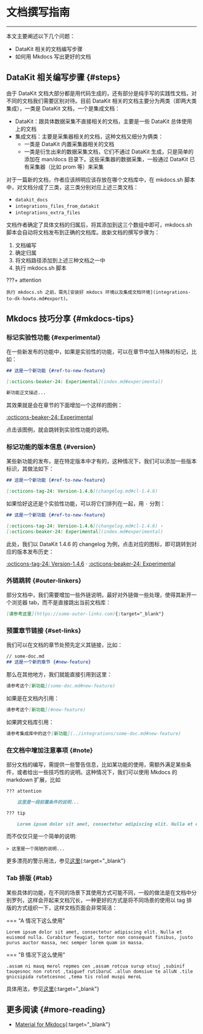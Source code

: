 <!-- This file required to translate to EN. -->
# 文档撰写指南
---

本文主要阐述以下几个问题：

- DataKit 相关的文档编写步骤
- 如何用 Mkdocs 写出更好的文档

## DataKit 相关编写步骤 {#steps}

由于 DataKit 文档大部分都是用代码生成的，还有部分是纯手写的实践性文档，对不同的文档我们需要区别对待。目前 DataKit 相关的文档主要分为两类（即两大类集成），一类是 DataKit 文档，一个是集成文档：

- DataKit：跟具体数据采集不直接相关的文档，主要是一些 DataKit 总体使用上的文档
- 集成文档：主要是采集器相关的文档，这种文档又细分为俩类：
    - 一类是 DataKit 内置采集器相关的文档
    - 一类是衍生出来的数据采集文档，它们不通过 DataKit 生成，只是简单的添加在 man/docs 目录下。这些采集器的数据采集，一般通过 DataKit 已有采集器（比如 prom 等）来采集

对于一篇新的文档，作者应该辨明应该存放在哪个文档库中，在 mkdocs.sh 脚本中，对文档分成了三类，这三类分别对应上述三类文档：

- `datakit_docs`
- `integrations_files_from_datakit`
- `integrations_extra_files`

文档作者确定了具体文档的归属后，将其添加到这三个数组中即可，mkdocs.sh 脚本会自动将文档发布到正确的文档库。故新文档的撰写步骤为：

1. 文档编写
2. 确定归属
3. 将文档路径添加到上述三种文档之一中
4. 执行 mkdocs.sh 脚本

???+ attention

    执行 mkdocs.sh 之前，需先[安装好 mkdocs 环境以及集成文档环境](integrations-to-dk-howto.md#export)。

## Mkdocs 技巧分享 {#mkdocs-tips}

### 标记实验性功能 {#experimental}

在一些新发布的功能中，如果是实验性的功能，可以在章节中加入特殊的标记，比如：

```markdown
## 这是一个新功能 {#ref-to-new-feature}

[:octicons-beaker-24: Experimental](index.md#experimental)

新功能正文描述...
```

其效果就是会在章节的下面增加一个这样的图例：

[:octicons-beaker-24: Experimental](index.md#experimental)

点击该图例，就会跳转到实验性功能的说明。

### 标记功能的版本信息 {#version}

某些新功能的发布，是在特定版本中才有的，这种情况下，我们可以添加一些版本标识，其做法如下：

```markdown
## 这是一个新功能 {#ref-to-new-feature}

[:octicons-tag-24: Version-1.4.6](changelog.md#cl-1.4.6)
```

如果恰好这还是个实验性功能，可以将它们排列在一起，用 `·` 分割：

```markdown
## 这是一个新功能 {#ref-to-new-feature}

[:octicons-tag-24: Version-1.4.6](changelog.md#cl-1.4.6) ·
[:octicons-beaker-24: Experimental](index.md#experimental)
```

此处，我们以 DataKit 1.4.6 的 changelog 为例，点击对应的图标，即可跳转到对应的版本发布历史：

[:octicons-tag-24: Version-1.4.6](changelog.md#cl-1.4.6) ·
[:octicons-beaker-24: Experimental](index.md#experimental)

### 外链跳转 {#outer-linkers}

部分文档中，我们需要增加一些外链说明，最好对外链做一些处理，使得其新开一个浏览器 tab，而不是直接跳出当前文档库：

```markdown
[请参考这里](https://some-outer-links.com){:target="_blank"}
```

### 预置章节链接 {#set-links}

我们可以在文档的章节处预先定义其链接，比如：

```markdown
// some-doc.md
## 这是一个新的章节 {#new-feature}
```

那么在其他地方，我们就能直接引用到这里：

```markdown
请参考这个[新功能](some-doc.md#new-feature)
```

如果是在文档内引用：

```markdown
请参考这个[新功能](#new-feature)
```

如果跨文档库引用：

```markdown
请参考集成库中的这个[新功能](../integrations/some-doc.md#new-feature)
```

### 在文档中增加注意事项 {#note}

部分文档的编写，需提供一些警告信息，比如某功能的使用，需额外满足某些条件，或者给出一些技巧性的说明。这种情况下，我们可以使用 Mkdocs
的 markdown 扩展，比如 

```markdown
??? attention

    这里是一段前置条件的说明...
```

```markdown
??? tip

    Lorem ipsum dolor sit amet, consectetur adipiscing elit. Nulla et euismod nulla. Curabitur feugiat, tortor non consequat finibus, justo purus auctor massa, nec semper lorem quam in massa.
```

而不仅仅只是一个简单的说明:

```
> 这里是一个简陋的说明...
```

更多漂亮的警示用法，参见[这里](https://squidfunk.github.io/mkdocs-material/reference/admonitions/){:target="_blank"}

### Tab 排版 {#tab}

某些具体的功能，在不同的场景下其使用方式可能不同，一般的做法是在文档中分别罗列，这样会开起来文档冗长，一种更好的方式是将不同场景的使用以 tag 排版的方式组织一下，这样文档页面会非常简洁：

=== "A 情况下这么使用"
     
    Lorem ipsum dolor sit amet, consectetur adipiscing elit. Nulla et euismod nulla. Curabitur feugiat, tortor non consequat finibus, justo purus auctor massa, nec semper lorem quam in massa.

=== "B 情况下这么使用"

    .assam ni mauq merol repmes cen ,assam rotcua surup otsuj ,subinif tauqesnoc non rotrot ,taiguef rutibaruC .allun domsiue te alluN .tile gnicsipida rutetcesnoc ,tema tis rolod muspi meroL

具体用法，参见[这里](https://squidfunk.github.io/mkdocs-material/reference/content-tabs/){:target="_blank"}

## 更多阅读 {#more-reading}

- [Material for  Mkdocs](https://squidfunk.github.io/mkdocs-material/reference/admonitions/){:target="_blank"}
